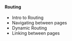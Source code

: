 #### Routing
- Intro to Routing
- Navigating between pages
- Dynamic Routing
- Linking between pages


